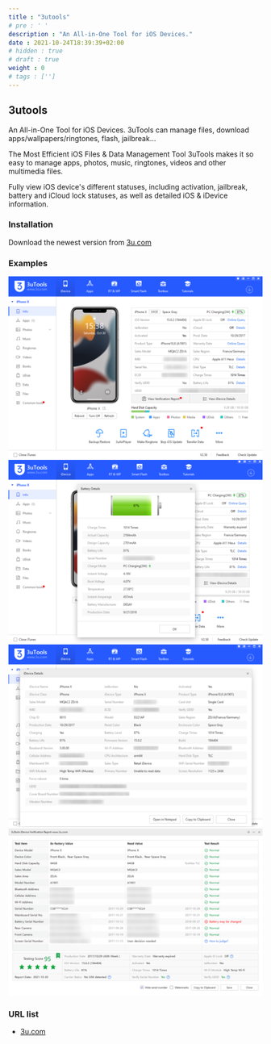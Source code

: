 ```yaml
---
title : "3utools"
# pre : ' '
description : "An All-in-One Tool for iOS Devices."
date : 2021-10-24T18:39:39+02:00
# hidden : true
# draft : true
weight : 0
# tags : ['']
---
```


## 3utools

An All-in-One Tool for iOS Devices. 3uTools can manage files, download apps/wallpapers/ringtones, flash, jailbreak…

The Most Efficient iOS Files & Data Management Tool
3uTools makes it so easy to manage apps, photos, music, ringtones, videos and other multimedia files.

Fully view iOS device's different statuses, including activation, jailbreak, battery and iCloud lock statuses, as well as detailed iOS & iDevice information.

### Installation

Download the newest version from [3u.com](https://www.3u.com/)

### Examples

![Example](images/example1.png)
![Example](images/example2.png)
![Example](images/example3.png)
![Example](images/example4.png)

### URL list

* [3u.com](http://www.3u.com/)

